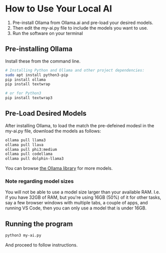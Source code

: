 
# How to Use Your Local AI
1. Pre-install Ollama from Ollama.ai and pre-load your desired models.
2. Then edit the my-ai.py file to include the models you want to use.
3. Run the software on your terminal

## Pre-installing Ollama
Install these from the command line.
```bash
# Installing Python and Ollama and other project dependencies:
sudo apt install python3-pip
pip install ollama
pip install textwrap

# or for Python3
pip install textwrap3
```

## Pre-Load Desired Models
After installing Ollama, to load the match the pre-defeined modesl in the my-ai.py file, download the models as follows:
```bash
ollama pull llama3
ollama pull llava
ollama pull phi3:medium
ollama pull codellama
ollama pull dolphin-llama3
```

You can browse [the Ollama library](https://ollama.com/library) for more models.

### Note regarding model sizes
You will not be able to use a model size larger than your available RAM.
I.e. if you have 32GB of RAM, but you're using 16GB (50%) of it for other tasks, say a few browser windows with multiple tabs, a couple of apps, and running VS Code, then you can only use a model that is under 16GB.

## Running the program
```bash
python3 my-ai.py
```

And proceed to follow instructions.
